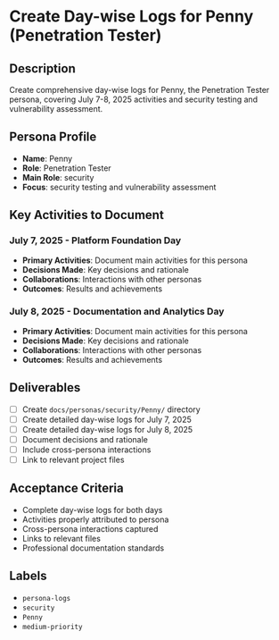 # Create Day-wise Logs for Penny (Penetration Tester)

## Description
Create comprehensive day-wise logs for Penny, the Penetration Tester persona, covering July 7-8, 2025 activities and security testing and vulnerability assessment.

## Persona Profile
- **Name**: Penny
- **Role**: Penetration Tester
- **Main Role**: security
- **Focus**: security testing and vulnerability assessment

## Key Activities to Document

### July 7, 2025 - Platform Foundation Day
- **Primary Activities**: Document main activities for this persona
- **Decisions Made**: Key decisions and rationale
- **Collaborations**: Interactions with other personas
- **Outcomes**: Results and achievements

### July 8, 2025 - Documentation and Analytics Day
- **Primary Activities**: Document main activities for this persona
- **Decisions Made**: Key decisions and rationale
- **Collaborations**: Interactions with other personas
- **Outcomes**: Results and achievements

## Deliverables
- [ ] Create `docs/personas/security/Penny/` directory
- [ ] Create detailed day-wise logs for July 7, 2025
- [ ] Create detailed day-wise logs for July 8, 2025
- [ ] Document decisions and rationale
- [ ] Include cross-persona interactions
- [ ] Link to relevant project files

## Acceptance Criteria
- Complete day-wise logs for both days
- Activities properly attributed to persona
- Cross-persona interactions captured
- Links to relevant files
- Professional documentation standards

## Labels
- `persona-logs`
- `security`
- `Penny`
- `medium-priority`
